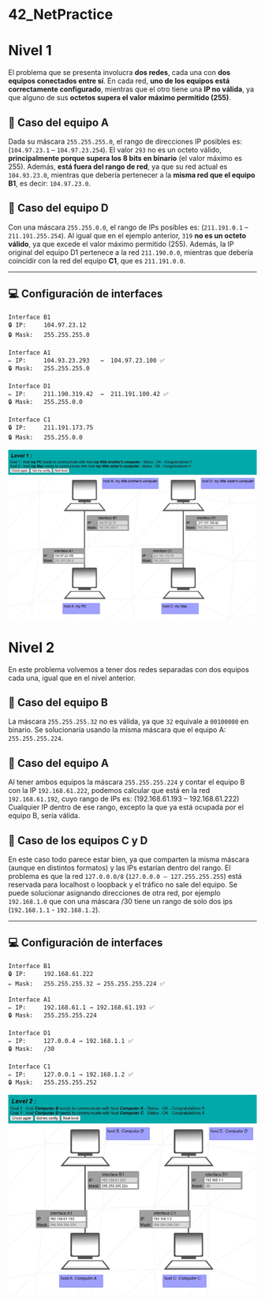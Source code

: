 # 42_NetPractice

# Nivel 1

El problema que se presenta involucra **dos redes**, cada una con **dos equipos conectados entre sí**. En cada red, **uno de los equipos está correctamente configurado**, mientras que el otro tiene una **IP no válida**, ya que alguno de sus **octetos supera el valor máximo permitido (255)**.

## 🔹 Caso del equipo A

Dada su máscara `255.255.255.0`, el rango de direcciones IP posibles es: (`104.97.23.1` – `104.97.23.254`). 
El valor `293` no es un octeto válido, **principalmente porque supera los 8 bits en binario** (el valor máximo es 255). Además, **está fuera del rango de red**, ya que su red actual es `104.93.23.0`, mientras que debería pertenecer a la **misma red que el equipo B1**, es decir: `104.97.23.0`.

## 🔹 Caso del equipo D

Con una máscara `255.255.0.0`, el rango de IPs posibles es: (`211.191.0.1` – `211.191.255.254`). 
Al igual que en el ejemplo anterior, `319` **no es un octeto válido**, ya que excede el valor máximo permitido (255). Además, la IP original del equipo D1 pertenece a la red `211.190.0.0`, mientras que debería coincidir con la red del equipo **C1**, que es `211.191.0.0`.

---

## 💻 Configuración de interfaces

```plaintext
Interface B1
🔒 IP:     104.97.23.12
🔒 Mask:   255.255.255.0

Interface A1
✏️ IP:     104.93.23.293   →  104.97.23.100 ✅
🔒 Mask:   255.255.255.0

Interface D1
✏️ IP:     211.190.319.42  →  211.191.100.42 ✅
🔒 Mask:   255.255.0.0

Interface C1
🔒 IP:     211.191.173.75
🔒 Mask:   255.255.0.0
```
![levle1.JPG](level1/level1.JPG)


# Nivel 2

En este problema volvemos a tener dos redes separadas con dos equipos cada una, igual que en el nivel anterior.

## 🔹 Caso del equipo B

La máscara `255.255.255.32` no es válida, ya que `32` equivale a `00100000` en binario. Se solucionaría usando la misma máscara que el equipo A: `255.255.255.224`.

## 🔹 Caso del equipo A

Al tener ambos equipos la máscara `255.255.255.224` y contar el equipo B con la IP `192.168.61.222`, podemos calcular que está en la red `192.168.61.192`, cuyo rango de IPs es: (192.168.61.193 – 192.168.61.222)
Cualquier IP dentro de ese rango, excepto la que ya está ocupada por el equipo B, sería válida.

## 🔹 Caso de los equipos C y D

En este caso todo parece estar bien, ya que comparten la misma máscara (aunque en distintos formatos) y las IPs estarían dentro del rango. El problema es que la red `127.0.0.0/8` (`127.0.0.0 – 127.255.255.255`) está reservada para localhost o loopback y el tráfico no sale del equipo. Se puede solucionar asignando direcciones de otra red, por ejemplo `192.168.1.0` que con una máscara /30 tiene un rango de solo dos ips (`192.168.1.1` - `192.168.1.2`).

---

## 💻 Configuración de interfaces

```plaintext
Interface B1
🔒 IP:     192.168.61.222
✏️ Mask:   255.255.255.32 → 255.255.255.224 ✅

Interface A1
✏️ IP:     192.168.61.1 → 192.168.61.193 ✅
🔒 Mask:   255.255.255.224

Interface D1
✏️ IP:     127.0.0.4 → 192.168.1.1 ✅
🔒 Mask:   /30

Interface C1
✏️ IP:     127.0.0.1 → 192.168.1.2 ✅
🔒 Mask:   255.255.255.252
```
![levle2.JPG](level2/level2.JPG)